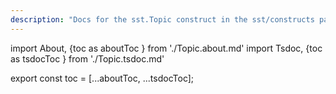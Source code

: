 ```yaml
---
description: "Docs for the sst.Topic construct in the sst/constructs package"
---
```


import About, {toc as aboutToc } from './Topic.about.md'
import Tsdoc, {toc as tsdocToc } from './Topic.tsdoc.md'

<About />
<Tsdoc />

export const toc = [...aboutToc, ...tsdocToc];

